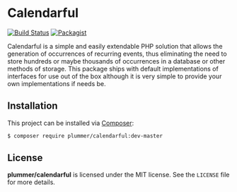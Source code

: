 # Calendarful

[![Build Status](https://travis-ci.org/benplummer/calendarful.svg?branch=master)](https://travis-ci.org/benplummer/calendarful)
[![Packagist](https://img.shields.io/packagist/l/doctrine/orm.svg?style=flat)](https://github.com/benplummer/calendarful/blob/master/LICENSE)

Calendarful is a simple and easily extendable PHP solution that allows the generation of occurrences of recurring events, thus eliminating the need to store hundreds or maybe thousands of occurrences in a database or other methods of storage. This package ships with default implementations of interfaces for use out of the box although it is very simple to provide your own implementations if needs be.

## Installation

This project can be installed via [Composer]:

``` bash
$ composer require plummer/calendarful:dev-master
```

## License ##

**plummer/calendarful** is licensed under the MIT license.  See the `LICENSE` file for more details.

[Composer]: https://getcomposer.org/

